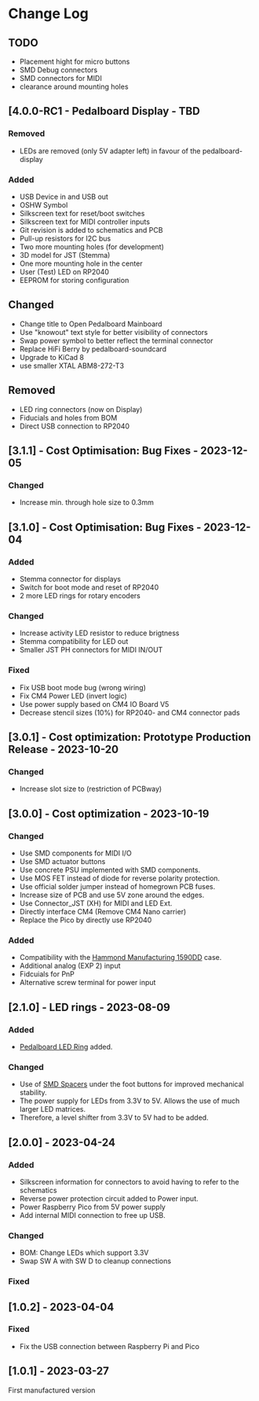# Change Log

## TODO

- Placement hight for micro buttons
- SMD Debug connectors
- SMD connectors for MIDI
- clearance around mounting holes

## [4.0.0-RC1 - Pedalboard Display - TBD

### Removed

- LEDs are removed (only 5V adapter left) in favour of the pedalboard-display

### Added

- USB Device in and USB out
- OSHW Symbol
- Silkscreen text for reset/boot switches
- Silkscreen text for MIDI controller inputs
- Git revision is added to schematics and PCB
- Pull-up resistors for I2C bus
- Two more mounting holes (for development)
- 3D model for JST (Stemma)
- One more mounting hole in the center
- User (Test) LED on RP2040
- EEPROM for storing configuration

## Changed

- Change title to Open Pedalboard Mainboard
- Use "knowout" text style for better visibility of connectors
- Swap power symbol to better reflect the terminal connector
- Replace HiFi Berry by pedalboard-soundcard
- Upgrade to KiCad 8
- use smaller XTAL ABM8-272-T3

## Removed

- LED ring connectors (now on Display)
- Fiducials and holes from BOM
- Direct USB connection to RP2040

## [3.1.1] - Cost Optimisation:  Bug Fixes - 2023-12-05

### Changed

- Increase min. through hole size to 0.3mm

## [3.1.0] - Cost Optimisation:  Bug Fixes - 2023-12-04

### Added

- Stemma connector for displays
- Switch for boot mode and reset of RP2040
- 2 more LED rings for rotary encoders

### Changed

- Increase activity LED resistor to reduce brigtness
- Stemma compatibility for LED out
- Smaller JST PH connectors for MIDI IN/OUT

### Fixed

- Fix USB boot mode bug (wrong wiring)
- Fix CM4 Power LED (invert logic)
- Use power supply based on CM4 IO Board V5
- Decrease stencil sizes (10%) for RP2040- and CM4 connector pads

## [3.0.1] - Cost optimization: Prototype Production Release - 2023-10-20

### Changed

- Increase slot size to (restriction of PCBway)

## [3.0.0] - Cost optimization - 2023-10-19

### Changed

- Use SMD components for MIDI I/O
- Use SMD actuator buttons
- Use concrete PSU implemented with SMD components.
- Use MOS FET instead of diode for reverse polarity protection.
- Use official solder jumper instead of homegrown PCB fuses.
- Increase size of PCB and use 5V zone around the edges.
- Use Connector_JST (XH) for MIDI and LED Ext.
- Directly interface CM4 (Remove CM4 Nano carrier)
- Replace the Pico by directly use RP2040

### Added

- Compatibility with the [Hammond Manufacturing 1590DD](https://www.hammfg.com/files/parts/pdf/1590DD.pdf) case.
- Additional analog (EXP 2) input
- Fidcuials for PnP
- Alternative screw terminal for power input

## [2.1.0] - LED rings - 2023-08-09

### Added

- [Pedalboard LED Ring](https://github.com/pedalboard/pedalboard-led-ring) added.

### Changed

- Use of [SMD Spacers](https://www.digikey.ch/de/products/detail/w%C3%BCrth-elektronik/9774027151R/5320625)
  under the foot buttons for improved mechanical stability.
- The power supply for LEDs from 3.3V to 5V. Allows the use of much larger LED matrices.
- Therefore, a level shifter from 3.3V to 5V had to be added.

## [2.0.0] - 2023-04-24

### Added

- Silkscreen information for connectors to avoid having to refer to the schematics
- Reverse power protection circuit added to Power input.
- Power Raspberry Pico from 5V power supply
- Add internal MIDI connection to free up USB.

### Changed

- BOM: Change LEDs which support 3.3V
- Swap SW A with SW D to cleanup connections

### Fixed

## [1.0.2] - 2023-04-04

### Fixed

- Fix the USB connection between Raspberry Pi and Pico

## [1.0.1] - 2023-03-27

First manufactured version
